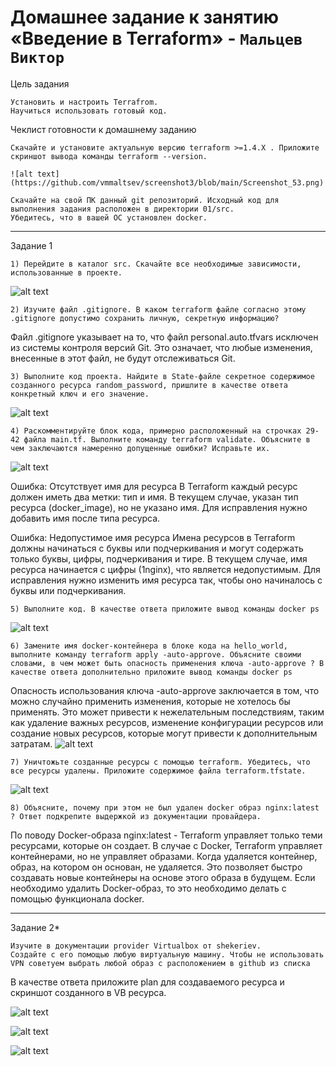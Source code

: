 # Домашнее задание к занятию «Введение в Terraform» - `Мальцев Виктор`


Цель задания

    Установить и настроить Terrafrom.
    Научиться использовать готовый код.

Чеклист готовности к домашнему заданию

    Скачайте и установите актуальную версию terraform >=1.4.X . Приложите скриншот вывода команды terraform --version.

    ![alt text](https://github.com/vmmaltsev/screenshot3/blob/main/Screenshot_53.png)

    Скачайте на свой ПК данный git репозиторий. Исходный код для выполнения задания расположен в директории 01/src.
    Убедитесь, что в вашей ОС установлен docker.

---

Задание 1

    1) Перейдите в каталог src. Скачайте все необходимые зависимости, использованные в проекте.
![alt text](https://github.com/vmmaltsev/screenshot3/blob/main/Screenshot_54.png)

    2) Изучите файл .gitignore. В каком terraform файле согласно этому .gitignore допустимо сохранить личную, секретную информацию?
Файл .gitignore указывает на то, что файл personal.auto.tfvars исключен из системы контроля версий Git. Это означает, что любые изменения, внесенные в этот файл, не будут отслеживаться Git.

    3) Выполните код проекта. Найдите в State-файле секретное содержимое созданного ресурса random_password, пришлите в качестве ответа конкретный ключ и его значение.
![alt text](https://github.com/vmmaltsev/screenshot3/blob/main/Screenshot_55.png)

    4) Раскомментируйте блок кода, примерно расположенный на строчках 29-42 файла main.tf. Выполните команду terraform validate. Объясните в чем заключаются намеренно допущенные ошибки? Исправьте их.
![alt text](https://github.com/vmmaltsev/screenshot3/blob/main/Screenshot_56.png)

Ошибка: Отсутствует имя для ресурса
В Terraform каждый ресурс должен иметь два метки: тип и имя. В текущем случае, указан тип ресурса (docker_image), но не указано имя. 
Для исправления нужно добавить имя после типа ресурса.

Ошибка: Недопустимое имя ресурса
Имена ресурсов в Terraform должны начинаться с буквы или подчеркивания и могут содержать только буквы, цифры, подчеркивания и тире. 
В текущем случае, имя ресурса начинается с цифры (1nginx), что является недопустимым. 
Для исправления нужно изменить имя ресурса так, чтобы оно начиналось с буквы или подчеркивания.

    5) Выполните код. В качестве ответа приложите вывод команды docker ps
![alt text](https://github.com/vmmaltsev/screenshot3/blob/main/Screenshot_57.png)

    6) Замените имя docker-контейнера в блоке кода на hello_world, выполните команду terraform apply -auto-approve. Объясните своими словами, в чем может быть опасность применения ключа -auto-approve ? В качестве ответа дополнительно приложите вывод команды docker ps
Опасность использования ключа -auto-approve заключается в том, что можно случайно применить изменения, которые не хотелось бы применять. Это может привести к нежелательным последствиям, таким как удаление важных ресурсов, изменение конфигурации ресурсов или создание новых ресурсов, которые могут привести к дополнительным затратам.
![alt text](https://github.com/vmmaltsev/screenshot3/blob/main/Screenshot_58.png)

    7) Уничтожьте созданные ресурсы с помощью terraform. Убедитесь, что все ресурсы удалены. Приложите содержимое файла terraform.tfstate.
![alt text](https://github.com/vmmaltsev/screenshot3/blob/main/Screenshot_59.png)

    8) Объясните, почему при этом не был удален docker образ nginx:latest ? Ответ подкрепите выдержкой из документации провайдера.
По поводу Docker-образа nginx:latest - Terraform управляет только теми ресурсами, которые он создает. 
В случае с Docker, Terraform управляет контейнерами, но не управляет образами. 
Когда удаляется контейнер, образ, на котором он основан, не удаляется. 
Это позволяет быстро создавать новые контейнеры на основе этого образа в будущем. 
Если необходимо удалить Docker-образ, то это необходимо делать с помощью функционала docker.

---

Задание 2*

    Изучите в документации provider Virtualbox от shekeriev.
    Создайте с его помощью любую виртуальную машину. Чтобы не использовать VPN советуем выбрать любой образ с расположением в github из списка

В качестве ответа приложите plan для создаваемого ресурса и скриншот созданного в VB ресурса.

![alt text](https://github.com/vmmaltsev/screenshot3/blob/main/Screenshot_60.png)

![alt text](https://github.com/vmmaltsev/screenshot3/blob/main/Screenshot_61.png)

![alt text](https://github.com/vmmaltsev/screenshot3/blob/main/Screenshot_62.png)